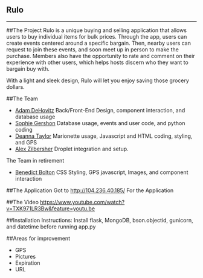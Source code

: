 Rulo
-------------
-------------


##The Project
Rulo is a unique buying and selling application that allows users to buy individual items for bulk prices. Through the app, users can create events centered around a specific bargain. Then, nearby users can request to join these events, and soon meet up in person to make the purchase. Members also have the opportunity to rate and comment on their experience with other users, which helps hosts discern who they want to bargain buy with.

With a light and sleek design, Rulo will let you enjoy saving those grocery dollars.

##The Team
* [Adam DeHovitz](https://github.com/adamdehovitz) Back/Front-End Design, component interaction, and database usage
* [Sophie Gershon](https://github.com/sophgersh) Database usage, events and user code, and python coding
* [Deanna Taylor](https://github.com/deannataylor) Marionette usage, Javascript and HTML coding, styling, and GPS
* [Alex Zilbersher](https://github.com/zilby) Droplet integration and setup.

The Team in retirement
* [Benedict Bolton](https://github.com/benedict-bolton) CSS Styling, GPS javascript, Images, and component interaction


##The Application
Got to <url>http://104.236.40.185/</url> For the Application

##The Video
https://www.youtube.com/watch?v=TXK971LR3Bw&feature=youtu.be

##Installation Instructions:
Install flask, MongoDB, bson.objectid, gunicorn, and datetime before running app.py

##Areas for improvement
* GPS
* Pictures
* Expiration
* URL
